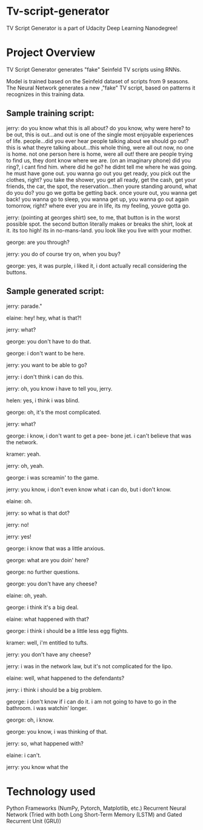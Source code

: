 # Tv-script-generator
TV Script Generator is a part of Udacity Deep Learning Nanodegree!

# Project Overview
TV Script Generator generates "fake" Seinfeld TV scripts using RNNs.

Model is trained based on the Seinfeld dataset of scripts from 9 seasons. The Neural Network generates a new ,"fake" TV script, based on patterns it recognizes in this training data.

## Sample training script:

jerry: do you know what this is all about? do you know, why were here? to be out, this is out...and out is one of the single most enjoyable experiences of life. people...did you ever hear people talking about we should go out? this is what theyre talking about...this whole thing, were all out now, no one is home. not one person here is home, were all out! there are people trying to find us, they dont know where we are. (on an imaginary phone) did you ring?, i cant find him. where did he go? he didnt tell me where he was going. he must have gone out. you wanna go out you get ready, you pick out the clothes, right? you take the shower, you get all ready, get the cash, get your friends, the car, the spot, the reservation...then youre standing around, what do you do? you go we gotta be getting back. once youre out, you wanna get back! you wanna go to sleep, you wanna get up, you wanna go out again tomorrow, right? where ever you are in life, its my feeling, youve gotta go. 

jerry: (pointing at georges shirt) see, to me, that button is in the worst possible spot. the second button literally makes or breaks the shirt, look at it. its too high! its in no-mans-land. you look like you live with your mother. 

george: are you through? 

jerry: you do of course try on, when you buy? 

george: yes, it was purple, i liked it, i dont actually recall considering the buttons. 

## Sample generated script:
jerry: parade."

elaine: hey! hey, what is that?!

jerry: what?

george: you don't have to do that.

george: i don't want to be here.

jerry: you want to be able to go?

jerry: i don't think i can do this.

jerry: oh, you know i have to tell you, jerry.

helen: yes, i think i was blind.

george: oh, it's the most complicated.

jerry: what?

george: i know, i don't want to get a pee- bone jet. i can't believe that was the network.

kramer: yeah.

jerry: oh, yeah.

george: i was screamin' to the game.

jerry: you know, i don't even know what i can do, but i don't know.

elaine: oh.

jerry: so what is that dot?

jerry: no!

jerry: yes!

george: i know that was a little anxious.

george: what are you doin' here?

george: no further questions.

george: you don't have any cheese?

elaine: oh, yeah.

george: i think it's a big deal.

elaine: what happened with that?

george: i think i should be a little less egg flights.

kramer: well, i'm entitled to tufts.

jerry: you don't have any cheese?

jerry: i was in the network law, but it's not complicated for the lipo.

elaine: well, what happened to the defendants?

jerry: i think i should be a big problem.

george: i don't know if i can do it. i am not going to have to go in the bathroom. i was watchin' longer.

george: oh, i know.

george: you know, i was thinking of that.

jerry: so, what happened with?

elaine: i can't.

jerry: you know what the


# Technology used
Python Frameworks (NumPy, Pytorch, Matplotlib, etc.)
Recurrent Neural Network (Tried with both Long Short-Term Memory (LSTM) and Gated Recurrent Unit (GRU))

